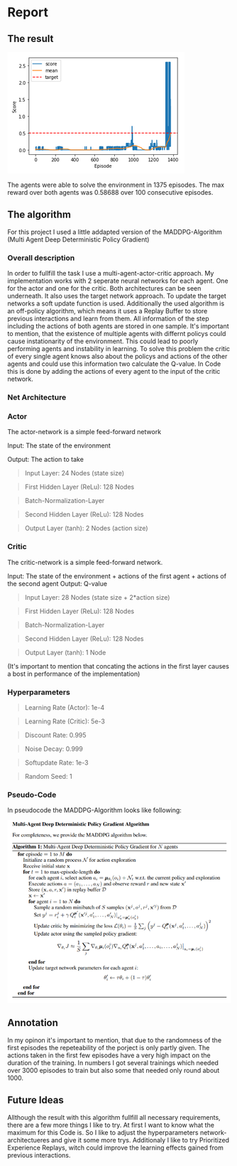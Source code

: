 # Report

## The result

![Plot of rewards](Pictures/Performance.png)

The agents were able to solve the environment in 1375 episodes. The max reward over both agents was 0.58688 over 100 consecutive episodes.

## The algorithm

For this project I used a little addapted version of the MADDPG-Algorithm (Multi Agent Deep Deterministic Policy Gradient)

### Overall description

In order to fullfill the task I use a multi-agent-actor-critic approach. My implementation works with 2 seperate neural networks for each agent. One for the actor 
and one for the critic. Both architectures can be seen underneath. It also uses the target network approach. To update the target networks a soft update function is used.
Additionally the used algorithm is an off-policy algorithm, which means it uses a Replay Buffer to store previous interactions and learn from them. All information of the step including the actions of both agents are stored in one sample. It's important to mention, that the existence of multiple agents with differnt policys could cause instationarity of the environment. 
This could lead to poorly performing agents and instability in learning. To solve this problem the critic of every single agent knows also about the policys and actions of the other agents and could use this information two calculate the Q-value. In Code this is done by adding the actions of every agent to the input of the critic network.

### Net Architecture

### Actor

The actor-network is a simple feed-forward network

Input: The state of the environment

Output: The action to take

>Input Layer: 24 Nodes (state size)

>First Hidden Layer (ReLu): 128 Nodes

>Batch-Normalization-Layer

>Second Hidden Layer (ReLu): 128 Nodes

>Output Layer (tanh): 2 Nodes (action size)

### Critic

The critic-network is a simple feed-forward network.

Input: The state of the environment + actions of the first agent + actions of the second agent
Output: Q-value

>Input Layer: 28 Nodes (state size + 2*action size)

>First Hidden Layer (ReLu): 128 Nodes

>Batch-Normalization-Layer

>Second Hidden Layer (ReLu): 128 Nodes

>Output Layer (tanh): 1 Node

(It's important to mention that concating the actions in the first layer causes a bost in performance of the implementation)

### Hyperparameters

>Learning Rate (Actor):   1e-4

>Learning Rate (Critic):  5e-3

>Discount Rate:           0.995

>Noise Decay:             0.999

>Softupdate Rate:         1e-3

>Random Seed:             1

### Pseudo-Code

In pseudocode the MADDPG-Algorithm looks like following:

![Pseudo-Code-MADDPG](Pictures/MADDPG_pseudo_code.png)

## Annotation

In my opinon it's important to mention, that due to the randomness of the first episodes the repeteability of the porject is only partly given. The actions taken in the first few episodes have a very high impact on the duration of the training. In numbers I got several trainings which needed over 3000 episodes to train but also some that needed only round about 1000.

## Future Ideas

Allthough the result with this algorithm fullfill all necessary requirements, there are a few more things I like to try. At first I want to know what the maximum for this Code is. So I like to adjust the hyperparameters network-architectueres and give it some more trys. Additionaly I like to try Prioritized Experience Replays, witch could improve the learning effects gained from previous interactions.
